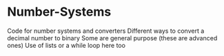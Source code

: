 # Number-Systems
Code for number systems and converters
Different ways to convert a decimal number to binary
Some are general purpose (these are advanced ones)
Use of lists or a while loop here too
